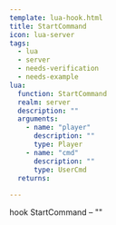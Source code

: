 ```yaml
---
template: lua-hook.html
title: StartCommand
icon: lua-server
tags:
  - lua
  - server
  - needs-verification
  - needs-example
lua:
  function: StartCommand
  realm: server
  description: ""
  arguments:
    - name: "player"
      description: ""
      type: Player
    - name: "cmd"
      description: ""
      type: UserCmd
  returns:
    
---
```


<div class="lua__search__keywords">
hook StartCommand &#x2013; ""
</div>
